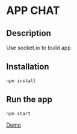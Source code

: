 # APP CHAT

## Description

Use socket.io to build app

## Installation

```
npm install
```

## Run the app

```
npm start
```
[Demo](https://l.facebook.com/l.php?u=https%3A%2F%2Fme-app-chat.herokuapp.com%2Fapi%2Fv2%2Fchat%3Ffbclid%3DIwAR1krulbQ7RZ8CiD8RkRO8YUn4gay7tXBK0f44EwOQ1EyADtyxnzaBSQMLI&h=AT2O8bOZtsVbtXv0kGuUWE4HAsqhtlRg1zl8ry5-XB0VYqdNemZS-E4lrVAawCuI7cAC6Kt2_K-RRfQLwrg8HOxKutBcsBt2wDQ9QN8eaeXlLdMS97V9_K-_Bh-8vqrdLwLJr8OI5iAaPg)
